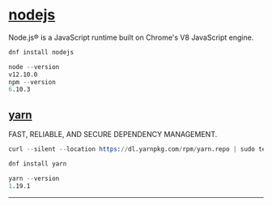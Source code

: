 # [nodejs]

Node.js® is a JavaScript runtime built on Chrome's V8 JavaScript engine.

```s
dnf install nodejs
```

```s
node --version
v12.10.0
npm --version
6.10.3
```

## [yarn]

FAST, RELIABLE, AND SECURE DEPENDENCY MANAGEMENT.

```s
curl --silent --location https://dl.yarnpkg.com/rpm/yarn.repo | sudo tee /etc/yum.repos.d/yarn.repo
```

```s
dnf install yarn
```

```s
yarn --version
1.19.1
```

---

[nodejs]:https://nodejs.org/en/

[yarn]:https://yarnpkg.com/lang/en/
